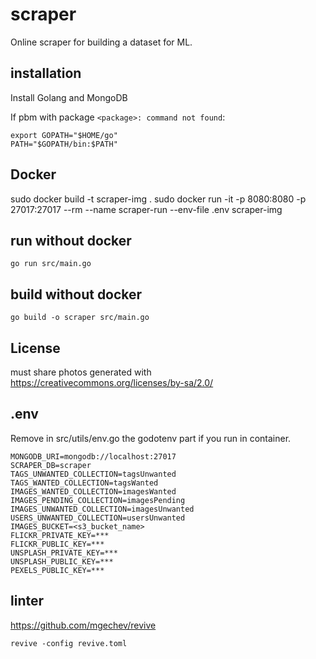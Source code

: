 # scraper

Online scraper for building a dataset for ML.


## installation

Install Golang and MongoDB

If pbm with package `<package>: command not found`:

    export GOPATH="$HOME/go"
    PATH="$GOPATH/bin:$PATH"

## Docker

sudo docker build -t scraper-img .
sudo docker run -it -p 8080:8080 -p 27017:27017 --rm --name scraper-run --env-file .env scraper-img

    
## run without docker

    go run src/main.go

## build without docker

    go build -o scraper src/main.go

## License

must share photos generated with https://creativecommons.org/licenses/by-sa/2.0/

## .env

Remove in src/utils/env.go the godotenv part if you run in container.

    MONGODB_URI=mongodb://localhost:27017
    SCRAPER_DB=scraper
    TAGS_UNWANTED_COLLECTION=tagsUnwanted
    TAGS_WANTED_COLLECTION=tagsWanted
    IMAGES_WANTED_COLLECTION=imagesWanted
    IMAGES_PENDING_COLLECTION=imagesPending
    IMAGES_UNWANTED_COLLECTION=imagesUnwanted
    USERS_UNWANTED_COLLECTION=usersUnwanted
    IMAGES_BUCKET=<s3_bucket_name>
    FLICKR_PRIVATE_KEY=***
    FLICKR_PUBLIC_KEY=***
    UNSPLASH_PRIVATE_KEY=***
    UNSPLASH_PUBLIC_KEY=***
    PEXELS_PUBLIC_KEY=***

## linter

https://github.com/mgechev/revive

    revive -config revive.toml


